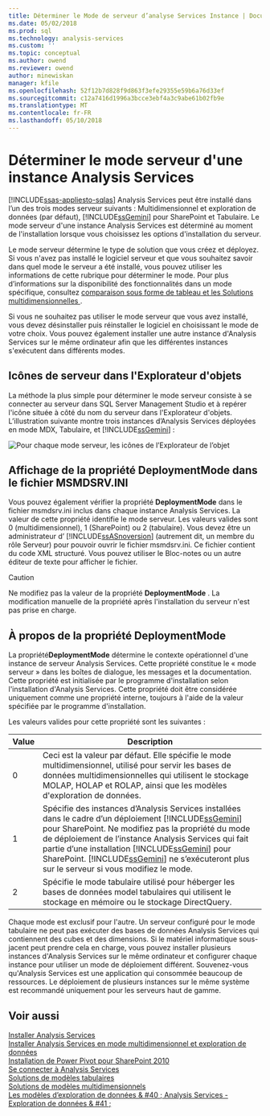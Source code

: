 ```yaml
---
title: Déterminer le Mode de serveur d’analyse Services Instance | Documents Microsoft
ms.date: 05/02/2018
ms.prod: sql
ms.technology: analysis-services
ms.custom: ''
ms.topic: conceptual
ms.author: owend
ms.reviewer: owend
author: minewiskan
manager: kfile
ms.openlocfilehash: 52f12b7d828f9d863f3efe29355e59b6a76d33ef
ms.sourcegitcommit: c12a7416d1996a3bcce3ebf4a3c9abe61b02fb9e
ms.translationtype: MT
ms.contentlocale: fr-FR
ms.lasthandoff: 05/10/2018
---
```

# <a name="determine-the-server-mode-of-an-analysis-services-instance"></a>Déterminer le mode serveur d'une instance Analysis Services
[!INCLUDE[ssas-appliesto-sqlas](../../includes/ssas-appliesto-sqlas.md)]
  Analysis Services peut être installé dans l’un des trois modes serveur suivants : Multidimensionnel et exploration de données (par défaut), [!INCLUDE[ssGemini](../../includes/ssgemini-md.md)] pour SharePoint et Tabulaire. Le mode serveur d'une instance Analysis Services est déterminé au moment de l'installation lorsque vous choisissez les options d'installation du serveur.  
  
 Le mode serveur détermine le type de solution que vous créez et déployez. Si vous n'avez pas installé le logiciel serveur et que vous souhaitez savoir dans quel mode le serveur a été installé, vous pouvez utiliser les informations de cette rubrique pour déterminer le mode. Pour plus d’informations sur la disponibilité des fonctionnalités dans un mode spécifique, consultez [comparaison sous forme de tableau et les Solutions multidimensionnelles ](../../analysis-services/comparing-tabular-and-multidimensional-solutions-ssas.md).  
  
 Si vous ne souhaitez pas utiliser le mode serveur que vous avez installé, vous devez désinstaller puis réinstaller le logiciel en choisissant le mode de votre choix. Vous pouvez également installer une autre instance d'Analysis Services sur le même ordinateur afin que les différentes instances s'exécutent dans différents modes.  
  
## <a name="server-icons-in-object-explorer"></a>Icônes de serveur dans l'Explorateur d'objets  
 La méthode la plus simple pour déterminer le mode serveur consiste à se connecter au serveur dans SQL Server Management Studio et à repérer l'icône située à côté du nom du serveur dans l'Explorateur d'objets. L’illustration suivante montre trois instances d’Analysis Services déployées en mode MDX, Tabulaire, et [!INCLUDE[ssGemini](../../includes/ssgemini-md.md)] :  
  
 ![Pour chaque mode serveur, les icônes de l’Explorateur de l’objet](../../analysis-services/instances/media/ssas-ssms-servermodes.gif "des icônes de l’Explorateur d’objets pour chaque mode serveur")  
  
## <a name="viewing-deploymentmode-property-in-msmdsrvini-file"></a>Affichage de la propriété DeploymentMode dans le fichier MSMDSRV.INI  
 Vous pouvez également vérifier la propriété **DeploymentMode** dans le fichier msmdsrv.ini inclus dans chaque instance Analysis Services. La valeur de cette propriété identifie le mode serveur. Les valeurs valides sont 0 (multidimensionnel), 1 (SharePoint) ou 2 (tabulaire). Vous devez être un administrateur d’ [!INCLUDE[ssASnoversion](../../includes/ssasnoversion-md.md)] (autrement dit, un membre du rôle Serveur) pour pouvoir ouvrir le fichier msmdsrv.ini. Ce fichier contient du code XML structuré. Vous pouvez utiliser le Bloc-notes ou un autre éditeur de texte pour afficher le fichier.  
  
> [!CAUTION]  
>  Ne modifiez pas la valeur de la propriété **DeploymentMode** . La modification manuelle de la propriété après l'installation du serveur n'est pas prise en charge.  
  
## <a name="about-the-deploymentmode-property"></a>À propos de la propriété DeploymentMode  
 La propriété**DeploymentMode** détermine le contexte opérationnel d'une instance de serveur Analysis Services. Cette propriété constitue le « mode serveur » dans les boîtes de dialogue, les messages et la documentation. Cette propriété est initialisée par le programme d'installation selon l'installation d'Analysis Services. Cette propriété doit être considérée uniquement comme une propriété interne, toujours à l'aide de la valeur spécifiée par le programme d'installation.  
  
 Les valeurs valides pour cette propriété sont les suivantes :  
  
|Value|Description|  
|-----------|-----------------|  
|0|Ceci est la valeur par défaut. Elle spécifie le mode multidimensionnel, utilisé pour servir les bases de données multidimensionnelles qui utilisent le stockage MOLAP, HOLAP et ROLAP, ainsi que les modèles d'exploration de données.|  
|1|Spécifie des instances d’Analysis Services installées dans le cadre d’un déploiement [!INCLUDE[ssGemini](../../includes/ssgemini-md.md)] pour SharePoint. Ne modifiez pas la propriété du mode de déploiement de l’instance Analysis Services qui fait partie d’une installation [!INCLUDE[ssGemini](../../includes/ssgemini-md.md)] pour SharePoint. [!INCLUDE[ssGemini](../../includes/ssgemini-md.md)] ne s’exécuteront plus sur le serveur si vous modifiez le mode.|  
|2|Spécifie le mode tabulaire utilisé pour héberger les bases de données model tabulaires qui utilisent le stockage en mémoire ou le stockage DirectQuery.|  
  
 Chaque mode est exclusif pour l'autre. Un serveur configuré pour le mode tabulaire ne peut pas exécuter des bases de données Analysis Services qui contiennent des cubes et des dimensions. Si le matériel informatique sous-jacent peut prendre cela en charge, vous pouvez installer plusieurs instances d'Analysis Services sur le même ordinateur et configurer chaque instance pour utiliser un mode de déploiement différent. Souvenez-vous qu'Analysis Services est une application qui consommée beaucoup de ressources. Le déploiement de plusieurs instances sur le même système est recommandé uniquement pour les serveurs haut de gamme.  
  
## <a name="see-also"></a>Voir aussi  
 [Installer Analysis Services](../../analysis-services/instances/install-windows/install-analysis-services.md)   
 [Installer Analysis Services en mode multidimensionnel et exploration de données](http://msdn.microsoft.com/library/8a1f33e8-2bd6-4fb8-bd46-c86f2a067f60)   
 [Installation de Power Pivot pour SharePoint 2010](http://msdn.microsoft.com/en-us/8d47dde7-c941-4280-a934-e2fe3f9a938f)   
 [Se connecter à Analysis Services](../../analysis-services/instances/connect-to-analysis-services.md)   
 [Solutions de modèles tabulaires](../../analysis-services/tabular-models/tabular-models-ssas.md)   
 [Solutions de modèles multidimensionnels ](../../analysis-services/multidimensional-models/multidimensional-model-solutions-ssas.md)   
 [Les modèles d’exploration de données & #40 ; Analysis Services - Exploration de données & #41 ;](../../analysis-services/data-mining/mining-models-analysis-services-data-mining.md)  
  
  
